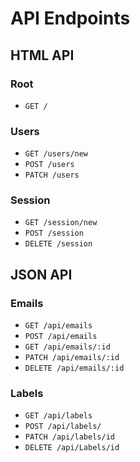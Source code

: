 # API Endpoints

## HTML API

### Root

- `GET /`

### Users

- `GET /users/new`
- `POST /users`
- `PATCH /users`

### Session

- `GET /session/new`
- `POST /session`
- `DELETE /session`

## JSON API

### Emails

- `GET /api/emails`
- `POST /api/emails`
- `GET /api/emails/:id`
- `PATCH /api/emails/:id`
- `DELETE /api/emails/:id`

### Labels

- `GET /api/labels`
- `POST /api/labels/`
- `PATCH /api/labels/id`
- `DELETE /api/Labels/id`
